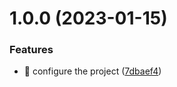 # 1.0.0 (2023-01-15)


### Features

* :tada: configure the project ([7dbaef4](https://github.com/mini-mirana/nextjs-starter/commit/7dbaef46ef450dbbd0f843b4598a57b2c27dcd2d))

